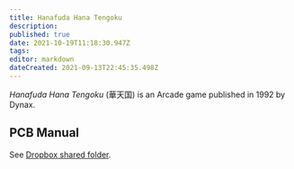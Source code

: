 ```yaml
---
title: Hanafuda Hana Tengoku
description: 
published: true
date: 2021-10-19T11:18:30.947Z
tags: 
editor: markdown
dateCreated: 2021-09-13T22:45:35.498Z
---
```


_Hanafuda Hana Tengoku_ (<span lang='ja'>華天国</span>) is an Arcade game published in 1992 by Dynax.

## PCB Manual

See [Dropbox shared folder](https://www.dropbox.com/sh/fm1k44pnnyj0dae/AABaCalwywcWK-aXTdST-2ZIa?dl=0).